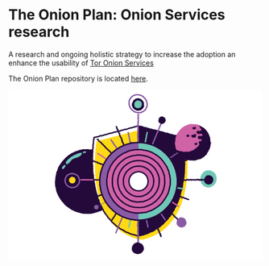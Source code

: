 # The Onion Plan: Onion Services research

A research and ongoing holistic strategy to increase the adoption an enhance
the usability of [Tor Onion Services][]

The Onion Plan repository is located [here][].

[Tor Onion Services]: https://community.torproject.org/onion-services/
[here]: https://gitlab.torproject.org/tpo/onion-services/onionplan/

![Onion Services](assets/onion-services.png)

<!--
  Leaving the grid cards commented, since it requires a documentation
  structured with README.md files in all subsections, which may not be the case
  right now.
-->
<!--
<div class="grid cards" markdown>

-   :onion:{ .lg .middle } __Preamble__

    ---

    General discussion on goals and challenges.

    [:octicons-arrow-right-24: Initial research remarks](preamble/README.md)

-   :material-flask-empty-remove:{ .lg .middle } __Proposals__

    ---

    Relevant proposals to improve the Onion Services technology.

    [:octicons-arrow-right-24: Onion Service proposals](proposals/README.md)

-   :material-chart-gantt:{ .lg .middle } __Scenarios__

    ---

    Roadmap scenarios, considering existing proposals.

    [:octicons-arrow-right-24: Roadmap scenarios](scenarios/README.md)

-   :material-paperclip:{ .lg .middle } __Appendixes__

    ---

    Further and deeper discussion on both proposals and scenarios.

    [:octicons-arrow-right-24: Appendixes](appendixes/README.md)

-   :link:{ .lg .middle } __References__

    ---

    Relevant and curated references.

    [:octicons-arrow-right-24: Research references](security/README.md)

-   :material-contacts:{ .lg .middle } __About__

    ---

    Onion Plan metainformation.

    [:octicons-arrow-right-24: About, contact and license](about/README.md)

</div>
-->
